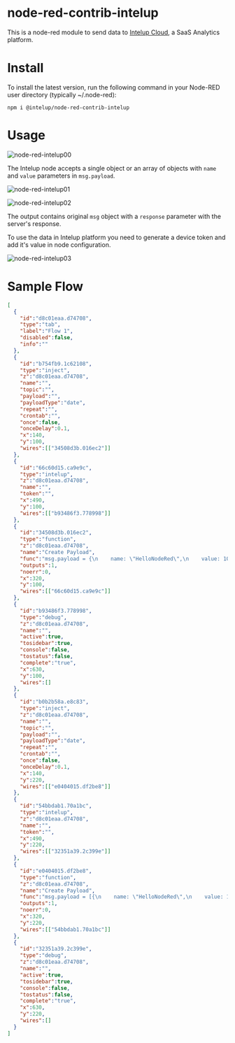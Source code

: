 # node-red-contrib-intelup

This is a node-red module to send data to [Intelup Cloud](https://intelup.app), a SaaS Analytics platform.

# Install

To install the latest version, run the following command in your Node-RED user directory (typically ~/.node-red):

`npm i @intelup/node-red-contrib-intelup`

# Usage

![node-red-intelup00](https://user-images.githubusercontent.com/25334994/43339754-9adbd1d6-91b0-11e8-83d4-2e19e03ca0b4.png)

The Intelup node accepts a single object or an array of objects with `name` and `value` parameters in `msg.payload`.

![node-red-intelup01](https://user-images.githubusercontent.com/25334994/43339766-9f3e0b54-91b0-11e8-9929-b97c8519559e.png)

![node-red-intelup02](https://user-images.githubusercontent.com/25334994/43339770-a22082b6-91b0-11e8-95a0-ac256960a836.png)

The output contains original `msg` object with a `response` parameter with the server's response.

To use the data in Intelup platform you need to generate a device token and add it's value in node configuration.

![node-red-intelup03](https://user-images.githubusercontent.com/25334994/43339771-a34c5606-91b0-11e8-96b2-a301d52d4f69.png)

# Sample Flow

```JSON
[
  {
    "id":"d8c01eaa.d74708",
    "type":"tab",
    "label":"Flow 1",
    "disabled":false,
    "info":""
  },
  {
    "id":"b754fb9.1c62108",
    "type":"inject",
    "z":"d8c01eaa.d74708",
    "name":"",
    "topic":"",
    "payload":"",
    "payloadType":"date",
    "repeat":"",
    "crontab":"",
    "once":false,
    "onceDelay":0.1,
    "x":140,
    "y":100,
    "wires":[["34508d3b.016ec2"]]
  },
  {
    "id":"66c60d15.ca9e9c",
    "type":"intelup",
    "z":"d8c01eaa.d74708",
    "name":"",
    "token":"",
    "x":490,
    "y":100,
    "wires":[["b93486f3.778998"]]
  },
  {
    "id":"34508d3b.016ec2",
    "type":"function",
    "z":"d8c01eaa.d74708",
    "name":"Create Payload",
    "func":"msg.payload = {\n    name: \"HelloNodeRed\",\n    value: 101\n}\nreturn msg;",
    "outputs":1,
    "noerr":0,
    "x":320,
    "y":100,
    "wires":[["66c60d15.ca9e9c"]]
  },
  {
    "id":"b93486f3.778998",
    "type":"debug",
    "z":"d8c01eaa.d74708",
    "name":"",
    "active":true,
    "tosidebar":true,
    "console":false,
    "tostatus":false,
    "complete":"true",
    "x":630,
    "y":100,
    "wires":[]
  },
  {
    "id":"b0b2b58a.e8c83",
    "type":"inject",
    "z":"d8c01eaa.d74708",
    "name":"",
    "topic":"",
    "payload":"",
    "payloadType":"date",
    "repeat":"",
    "crontab":"",
    "once":false,
    "onceDelay":0.1,
    "x":140,
    "y":220,
    "wires":[["e0404015.df2be8"]]
  },
  {
    "id":"54bbdab1.70a1bc",
    "type":"intelup",
    "z":"d8c01eaa.d74708",
    "name":"",
    "token":"",
    "x":490,
    "y":220,
    "wires":[["32351a39.2c399e"]]
  },
  {
    "id":"e0404015.df2be8",
    "type":"function",
    "z":"d8c01eaa.d74708",
    "name":"Create Payload",
    "func":"msg.payload = [{\n    name: \"HelloNodeRed\",\n    value: 101\n},{\n    name: \"ByeNodeRed\",\n    value: 10\n}]\nreturn msg;",
    "outputs":1,
    "noerr":0,
    "x":320,
    "y":220,
    "wires":[["54bbdab1.70a1bc"]]
  },
  {
    "id":"32351a39.2c399e",
    "type":"debug",
    "z":"d8c01eaa.d74708",
    "name":"",
    "active":true,
    "tosidebar":true,
    "console":false,
    "tostatus":false,
    "complete":"true",
    "x":630,
    "y":220,
    "wires":[]
  }
]
```
